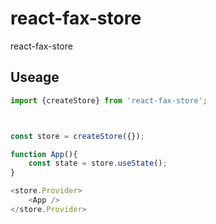 # react-fax-store
react-fax-store

## Useage

```js
import {createStore} from 'react-fax-store';



const store = createStore({});

function App(){
    const state = store.useState();
}

<store.Provider>
    <App />
</store.Provider>


```
